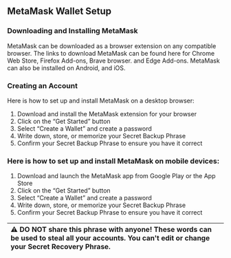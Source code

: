 

## MetaMask Wallet Setup

<h3>Downloading and Installing MetaMask</h3>

MetaMask can be downloaded as a browser extension on any compatible browser. 
The links to download MetaMask can be found here for Chrome Web Store, Firefox Add-ons, Brave browser. and Edge Add-ons.
MetaMask can also be installed on Android, and iOS.

<h3>Creating an Account</h3>
Here is how to set up and install MetaMask on a desktop browser:

<ol><li>Download and install the MetaMask extension for your browser</li>
<li>Click on the “Get Started” button</li>
<li>Select “Create a Wallet” and create a password</li>
<li>Write down, store, or memorize your Secret Backup Phrase</li>
<li>Confirm your Secret Backup Phrase to ensure you have it correct</li>
  </ol>
<h3>Here is how to set up and install MetaMask on mobile devices:</h3>

<ol><li>Download and launch the MetaMask app from Google Play or the App Store</li>
<li>Click on the “Get Started” button</li>
<li>Select “Create a Wallet” and create a password</li>
<li>Write down, store, or memorize your Secret Backup Phrase</li>
<li>Confirm your Secret Backup Phrase to ensure you have it correct</li></ol>
  
| :warning: DO NOT share this phrase with anyone! These words can be used to steal all your accounts. You can't edit or change your Secret Recovery Phrase.        |
|:---------------------------|

